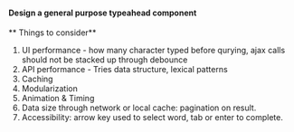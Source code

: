 #### Design a general purpose typeahead component

** Things to consider**

1. UI performance - how many character typed before qurying, ajax calls should not be stacked up through debounce
2. API performance - Tries data structure, lexical patterns
3. Caching
4. Modularization
5. Animation & Timing
6. Data size through network or local cache: pagination on result. 
7. Accessibility: arrow key used to select word, tab or enter to complete.
